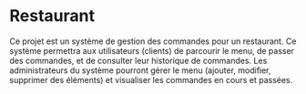 ﻿# Restaurant
Ce projet est un système de gestion des commandes pour
 un restaurant. Ce système permettra aux utilisateurs (clients) de parcourir le
 menu, de passer des commandes, et de consulter leur historique de
 commandes. Les administrateurs du système pourront gérer le menu (ajouter,
 modifier, supprimer des éléments) et visualiser les commandes en cours et
 passées.
